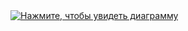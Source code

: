 <a href="https://dbdiagram.io/d/648a1200722eb77494f92af3" title="перейти на сайт drawsql.app">
    <img src="https://github.com/nnemich/java-filmorate/tree/main/src/resources/diagram.png" alt="Нажмите, чтобы увидеть диаграмму" />
</a>